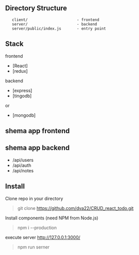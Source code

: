 Directory Structure
 -------------------

       client/                      - frontend
       server/						- backend
       server/public/index.js       - entry point
       

 Stack
-------------------
frontend
- [React]
- [redux]

backend 
- [express]
- [tingodb]

or

- [mongodb]

shema app frontend 
-------------------


shema app backend 
-------------------
- /api/users
- /api/auth
- /api/notes

 
 Install
 -------------------

Clone repo in your directory

> git clone https://github.com/dva22/CRUD_react_todo.git

Install components (need NPM from Node.js)

> npm i --production

execute server http://127.0.0.1:3000/

> npm run serner
